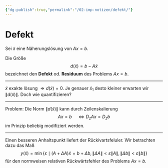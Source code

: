 ```yaml
---
{"dg-publish":true,"permalink":"/02-imp-notizen/defekt/"}
---
```


# Defekt

Sei $\tilde{x}$ eine Näherungslösung von $Ax=b$. 

Die Größe $$d(\tilde{x})=b-A\tilde{x}$$ bezeichnet den **Defekt** od. **Residuum** des Problems $Ax=b$.

___
$\tilde{x}$ exakte lösung $\Rightarrow d(\tilde{x})=0$.
Je genauer $\tilde{x}_1$ desto kleiner erwarten wir $\|d(\tilde{x})\|$. Doch wie quantifizieren?
___
Problem: Die Norm $\|d(\tilde{x})\|$ kann durch Zeilenskalierung
$$
A x=b \quad \Leftrightarrow D_z A x=D_z b
$$
im Prinzip beliebig modifiziert werden.
___
Einen besseren Anhaltspunkt liefert der Rückivartsfeluler. Wir betrachten dazu das Maß
$$
y(\tilde{x})=\min \{\varepsilon \mid(A+\Delta A) \tilde{x}=b+\Delta b,\|\Delta A\|<\varepsilon\|A\|,\|\Delta b\|<\varepsilon\|b\|\}
$$
für den normweisen relativen Rückwärtsfehler des Problems $A x=b$.